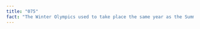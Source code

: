 ```yaml
---
title: "075"
fact: "The Winter Olympics used to take place the same year as the Summer Olympics until the 1994 games in Lillehammer (Norway) changed the cycle."
---
```

